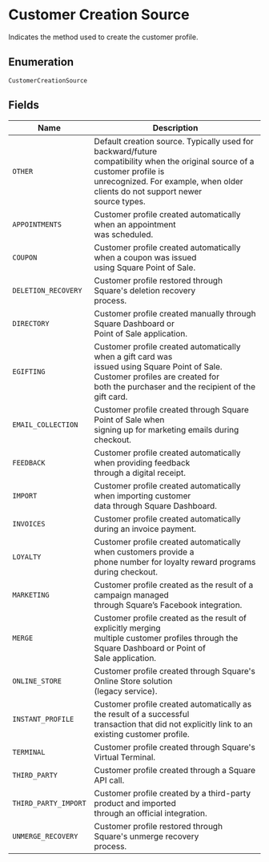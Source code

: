 
# Customer Creation Source

Indicates the method used to create the customer profile.

## Enumeration

`CustomerCreationSource`

## Fields

| Name | Description |
|  --- | --- |
| `OTHER` | Default creation source. Typically used for backward/future<br>compatibility when the original source of a customer profile is<br>unrecognized. For example, when older clients do not support newer<br>source types. |
| `APPOINTMENTS` | Customer profile created automatically when an appointment<br>was scheduled. |
| `COUPON` | Customer profile created automatically when a coupon was issued<br>using Square Point of Sale. |
| `DELETION_RECOVERY` | Customer profile restored through Square's deletion recovery<br>process. |
| `DIRECTORY` | Customer profile created manually through Square Dashboard or<br>Point of Sale application. |
| `EGIFTING` | Customer profile created automatically when a gift card was<br>issued using Square Point of Sale. Customer profiles are created for<br>both the purchaser and the recipient of the gift card. |
| `EMAIL_COLLECTION` | Customer profile created through Square Point of Sale when<br>signing up for marketing emails during checkout. |
| `FEEDBACK` | Customer profile created automatically when providing feedback<br>through a digital receipt. |
| `IMPORT` | Customer profile created automatically when importing customer<br>data through Square Dashboard. |
| `INVOICES` | Customer profile created automatically during an invoice payment. |
| `LOYALTY` | Customer profile created automatically when customers provide a<br>phone number for loyalty reward programs during checkout. |
| `MARKETING` | Customer profile created as the result of a campaign managed<br>through Square’s Facebook integration. |
| `MERGE` | Customer profile created as the result of explicitly merging<br>multiple customer profiles through the Square Dashboard or Point of<br>Sale application. |
| `ONLINE_STORE` | Customer profile created through Square's Online Store solution<br>(legacy service). |
| `INSTANT_PROFILE` | Customer profile created automatically as the result of a successful<br>transaction that did not explicitly link to an existing customer profile. |
| `TERMINAL` | Customer profile created through Square's Virtual Terminal. |
| `THIRD_PARTY` | Customer profile created through a Square API call. |
| `THIRD_PARTY_IMPORT` | Customer profile created by a third-party product and imported<br>through an official integration. |
| `UNMERGE_RECOVERY` | Customer profile restored through Square's unmerge recovery<br>process. |

